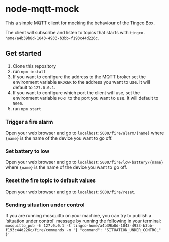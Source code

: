 # node-mqtt-mock
This a simple MQTT client for mocking the behaviour of the Tingco Box.

The client will subscribe and listen to topics that starts with `tingco-home/a4b39b8d-1043-4933-b3bb-f193c44d226c`.


## Get started
1. Clone this repository
2. run `npm install`
3. If you want to configure the address to the MQTT broker set the environment variable `BROKER` to the address you want to use. It will default to `127.0.0.1`.
4. If you want to configure which port the client will use, set the environment variable `PORT` to the port you want to use. It will default to `5000`.
5. run `npm start`


### Trigger a fire alarm
Open your web browser and go to `localhost:5000/fire/alarm/{name}` where `{name}` is the name of the device you want to go off.

### Set battery to low
Open your web browser and go to `localhost:5000/fire/low-battery/{name}` where `{name}` is the name of the device you want to go off.

### Reset the fire topic to default values
Open your web browser and go to `localhost:5000/fire/reset`.



### Sending situation under control
If you are running mosquitto on your machine, you can try to publish a 'situation under control' message by running the following in your terminal:
`mosquitto_pub -h 127.0.0.1 -t tingco-home/a4b39b8d-1043-4933-b3bb-f193c44d226c/fire/commands -m '{ "command": "SITUATION_UNDER_CONTROL" }'`